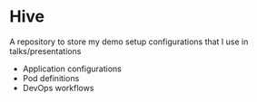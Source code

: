 # Hive

A repository to store my demo setup configurations that I use in talks/presentations

- Application configurations
- Pod definitions
- DevOps workflows
